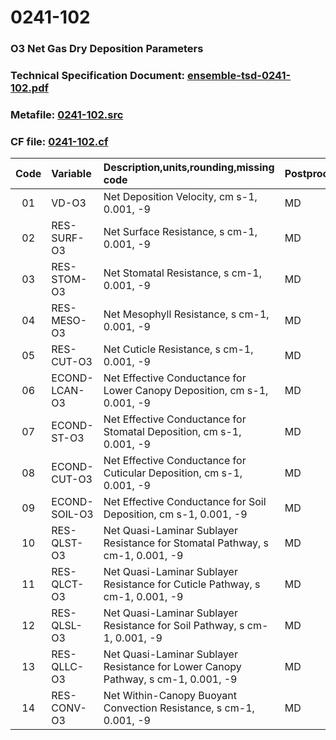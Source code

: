# 0241-102
### O3 Net Gas Dry Deposition Parameters
### Technical Specification Document: [ensemble-tsd-0241-102.pdf](../tsd/ensemble-tsd-0241-102.pdf)
### Metafile: [0241-102.src](../src/0241-102.src)
### CF file: [0241-102.cf](../cf/0241-102.cf)
|Code|Variable|Description,units,rounding,missing code|Postprocessing|
|:-:|:-|:-|:-|
|01|VD-O3|Net Deposition Velocity, cm s-1, 0.001, -9|MD|
|02|RES-SURF-O3|Net Surface Resistance, s cm-1, 0.001, -9|MD|
|03|RES-STOM-O3|Net Stomatal Resistance, s cm-1, 0.001, -9|MD|
|04|RES-MESO-O3|Net Mesophyll Resistance, s cm-1, 0.001, -9|MD|
|05|RES-CUT-O3|Net Cuticle Resistance, s cm-1, 0.001, -9|MD|
|06|ECOND-LCAN-O3|Net Effective Conductance for Lower Canopy Deposition, cm s-1, 0.001, -9|MD|
|07|ECOND-ST-O3|Net Effective Conductance for Stomatal Deposition, cm s-1, 0.001, -9|MD|
|08|ECOND-CUT-O3|Net Effective Conductance for Cuticular Deposition, cm s-1, 0.001, -9|MD|
|09|ECOND-SOIL-O3|Net Effective Conductance for Soil Deposition, cm s-1, 0.001, -9|MD|
|10|RES-QLST-O3|Net Quasi-Laminar Sublayer Resistance for Stomatal Pathway, s cm-1, 0.001, -9|MD|
|11|RES-QLCT-O3|Net Quasi-Laminar Sublayer Resistance for Cuticle Pathway, s cm-1, 0.001, -9|MD|
|12|RES-QLSL-O3|Net Quasi-Laminar Sublayer Resistance for Soil  Pathway, s cm-1, 0.001, -9|MD|
|13|RES-QLLC-O3|Net Quasi-Laminar Sublayer Resistance for Lower Canopy Pathway, s cm-1, 0.001, -9|MD|
|14|RES-CONV-O3|Net Within-Canopy Buoyant Convection Resistance, s cm-1, 0.001, -9|MD|
